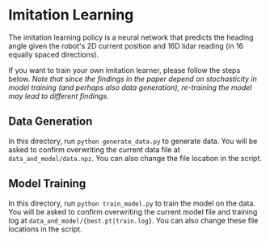 # Imitation Learning

The imitation learning policy is a neural network that predicts the heading angle given the robot's 2D current position and 16D lidar reading (in 16 equally spaced directions). 

If you want to train your own imitation learner, please follow the steps below. _Note that since the findings in the paper depend on stochasticity in model training (and perhaps also data generation), re-training the model may lead to different findings._

## Data Generation
In this directory, run `python generate_data.py` to generate data. You will be asked to confirm overwriting the current data file at `data_and_model/data.npz`. You can also change the file location in the script. 

## Model Training
In this directory, run `python train_model.py` to train the model on the data. You will be asked to confirm overwriting the current model file and training log at `data_and_model/{best.pt|train.log}`. You can also change these file locations in the script. 
